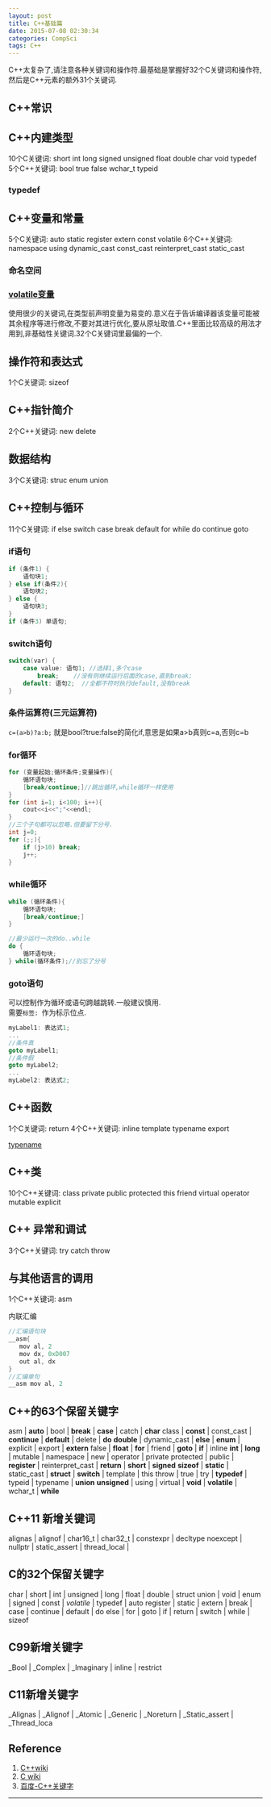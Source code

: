 ```yaml
---
layout: post
title: C++基础篇
date: 2015-07-08 02:30:34
categories: CompSci
tags: C++
---
```

C++太复杂了,请注意各种关键词和操作符.最基础是掌握好32个C关键词和操作符,然后是C++元素的额外31个关键词.

## C++常识

## C++内建类型
10个C关键词: short int long signed unsigned float double char void typedef
5个C++关键词: bool true false wchar\_t typeid

### typedef

## C++变量和常量
5个C关键词: auto static register extern const volatile
6个C++关键词: namespace using dynamic\_cast const\_cast reinterpret\_cast static\_cast

### 命名空间

### [volatile变量](https://zh.wikipedia.org/wiki/Volatile%E5%8F%98%E9%87%8F)
使用很少的关键词,在类型前声明变量为易变的.意义在于告诉编译器该变量可能被其余程序等进行修改,不要对其进行优化,要从原址取值.C++里面比较高级的用法才用到,非基础性关键词.32个C关键词里最偏的一个.

## 操作符和表达式
1个C关键词: sizeof

## C++指针简介
2个C++关键词: new delete

## 数据结构
3个C关键词: struc enum union

## C++控制与循环
11个C关键词: if else switch case break default for while do continue goto

### if语句

~~~cpp
if (条件1) {
	语句块1;
} else if(条件2){
	语句块2;
} else {
	语句块3;
}
if (条件3) 单语句;
~~~

### switch语句

~~~cpp
switch(var) {
	case value: 语句1; //选择1,多个case
		break;    //没有则继续运行后面的case,直到break;
	default: 语句2;  //全都不符时执行default,没有break
}
~~~

### 条件运算符(三元运算符) 
`c=(a>b)?a:b;` 就是bool?true:false的简化if,意思是如果a>b真则c=a,否则c=b

### for循环

~~~cpp
for (变量起始;循环条件;变量操作){
	循环语句块;
	[break/continue;]//跳出循环,while循环一样使用
}
for (int i=1; i<100; i++){
	cout<<i<<";"<<endl;
}
//三个子句都可以忽略.但要留下分号.
int j=0;
for (;;){
	if (j>10) break;
	j++;
}
~~~

### while循环

~~~cpp
while (循环条件){
	循环语句块;
	[break/continue;]
}

//最少运行一次的do..while
do {
	循环语句块;
} while(循环条件);//别忘了分号
~~~

### goto语句
可以控制作为循环或语句跨越跳转.一般建议慎用.  
需要`标签: `作为标示位点.

~~~cpp
myLabel1: 表达式1;
...
//条件真
goto myLabel1; 
//条件假
goto myLabel2;
...
myLabel2: 表达式2;
~~~

## C++函数
1个C关键词: return
4个C++关键词: inline template typename export

[typename](https://zh.wikipedia.org/wiki/Typename)

## C++类
10个C++关键词: class private public protected this friend virtual operator mutable explicit

## C++ 异常和调试
3个C++关键词: try catch throw 

## 与其他语言的调用
1个C++关键词: asm

内联汇编

~~~cpp
//汇编语句块
__asm{
   mov al, 2
   mov dx, 0xD007
   out al, dx
}
//汇编单句
__asm mov al, 2
~~~

## C++的63个保留关键字

asm | **auto** | bool | **break** | **case** | catch | **char** 
class | **const** | const\_cast | **continue** | **default** | delete | **do** 
**double** | dynamic\_cast | **else** | **enum** | explicit | export | **extern** 
false | **float** | **for** | friend | **goto** | **if** | inline 
**int** | **long** | mutable | namespace | new | operator | private 
protected | public | **register** | reinterpret\_cast | **return** | **short** | **signed**
**sizeof** | **static** | static\_cast | **struct** | **switch** | template | this
throw | true | try | **typedef** | typeid | typename | **union** 
**unsigned** | using | virtual | **void** | **volatile** | wchar\_t | **while**

## C++11 新增关键词

alignas | alignof | char16\_t | char32\_t | constexpr | decltype 
noexcept | nullptr | static\_assert | thread\_local | 

## C的32个保留关键字

char | short | int | unsigned | long | float | double | struct
union | void | enum | signed | const | *volatile* | typedef | auto
register | static | extern | break | case | continue | default | do
else | for | goto | if | return | switch | while | sizeof

## C99新增关键字

_Bool | _Complex | _Imaginary | inline | restrict

## C11新增关键字

_Alignas | _Alignof | _Atomic | _Generic | _Noreturn | \_Static\_assert | \_Thread\_loca


## Reference

1. [C++wiki](https://zh.wikipedia.org/zh-cn/C++)
2. [C wiki](https://zh.wikipedia.org/wiki/C%E8%AF%AD%E8%A8%80)
3. [百度-C++关键字](http://baike.baidu.com/view/3111818.htm#reference-[1]-3111818-wrap)

---
